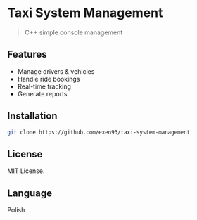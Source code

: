 # Taxi System Management
> C++ simple console management
## Features
- Manage drivers & vehicles
- Handle ride bookings
- Real-time tracking
- Generate reports

## Installation
```bash
git clone https://github.com/exen93/taxi-system-management
```

## License
MIT License.

## Language
Polish
